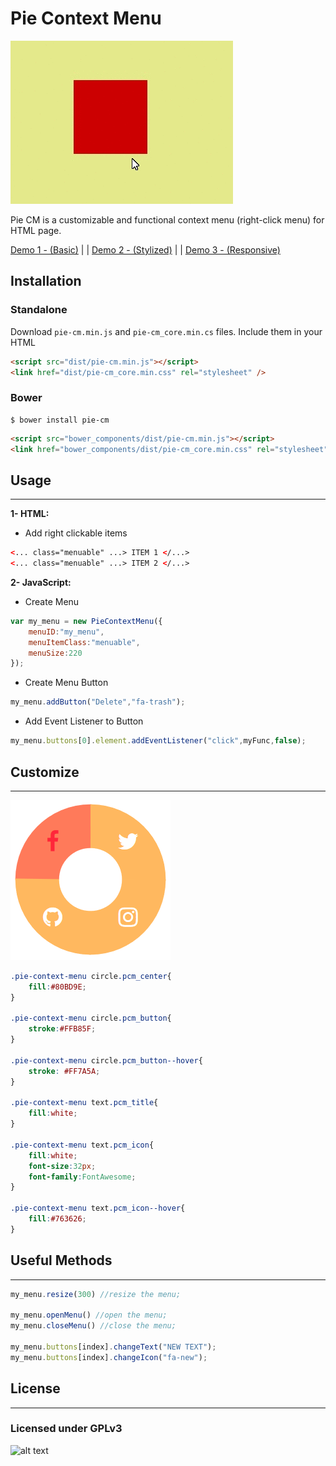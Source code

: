 # Pie Context Menu

![alt text](./images/demo2.gif " Demo Gif " )

Pie CM is a customizable and functional context menu (right-click menu) for HTML page.

[Demo 1 - (Basic)](https://cevherkarakoc.github.io/Pie-Context-Menu/demos/demo1.html) | | 
[Demo 2 - (Stylized)](https://cevherkarakoc.github.io/Pie-Context-Menu/demos/demo2.html) | | 
[Demo 3 - (Responsive)](https://cevherkarakoc.github.io/Pie-Context-Menu/demos/demo3.html)

## Installation ##

### Standalone
Download `pie-cm.min.js` and `pie-cm_core.min.cs` files.
Include them in your HTML

```html
<script src="dist/pie-cm.min.js"></script>
<link href="dist/pie-cm_core.min.css" rel="stylesheet" />
```

### Bower
```
$ bower install pie-cm
```

```html
<script src="bower_components/dist/pie-cm.min.js"></script>
<link href="bower_components/dist/pie-cm_core.min.css" rel="stylesheet" />
```

## Usage ##
-----------

**1- HTML:**

* Add right clickable items
```html
<... class="menuable" ...> ITEM 1 </...>
<... class="menuable" ...> ITEM 2 </...>
```

**2- JavaScript:**



* Create Menu
```javascript
var my_menu = new PieContextMenu({
    menuID:"my_menu",
    menuItemClass:"menuable",
    menuSize:220
});
```

* Create Menu Button
```javascript
my_menu.addButton("Delete","fa-trash");
```

* Add Event Listener to Button
```javascript
my_menu.buttons[0].element.addEventListener("click",myFunc,false);
```

## Customize ##
-----------

![alt text](./images/colorful.PNG " Colorful Sample " )
```css
.pie-context-menu circle.pcm_center{
    fill:#80BD9E;
}

.pie-context-menu circle.pcm_button{
    stroke:#FFB85F;
}
    
.pie-context-menu circle.pcm_button--hover{
    stroke: #FF7A5A;
}

.pie-context-menu text.pcm_title{
    fill:white;
}

.pie-context-menu text.pcm_icon{
    fill:white;
    font-size:32px;
    font-family:FontAwesome;
}

.pie-context-menu text.pcm_icon--hover{
    fill:#763626;
}
```

## Useful Methods ##
-----------

```javascript
my_menu.resize(300) //resize the menu;

my_menu.openMenu() //open the menu;
my_menu.closeMenu() //close the menu;

my_menu.buttons[index].changeText("NEW TEXT");
my_menu.buttons[index].changeIcon("fa-new");


```

## License ##
-----------
### Licensed under GPLv3
![alt text](https://www.gnu.org/graphics/gplv3-127x51.png " GPLv3 " )
